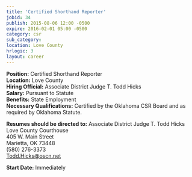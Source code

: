 ```yaml
---
title: 'Certified Shorthand Reporter'
jobid: 34
publish: 2015-08-06 12:00 -0500
expire: 2016-02-01 05:00 -0500
category: csr
sub_category: 
location: Love County
hrlogic: 3
layout: career
---
```

<p><strong>Position:</strong> Certified Shorthand Reporter<br>
<strong>Location:</strong> Love County<br>
<strong>Hiring Official:</strong> Associate District Judge T. Todd Hicks<br>
<strong>Salary:</strong> Pursuant to Statute<br>
<strong>Benefits:</strong> State Employment<br>
<strong>Necessary Qualifications:</strong> Certified by the Oklahoma CSR Board and as required by Oklahoma Statute.</p>
<p><strong>Resumes should be directed to:</strong>
Associate District Judge T. Todd Hicks<br>
Love County Courthouse<br>
405 W. Main Street<br>
Marietta, OK 73448<br>
(580) 276-3373<br>
<a href="mailto:Todd.Hicks@oscn.net" target="_blank">Todd.Hicks@oscn.net</a></p>
<p><strong>Start Date:</strong> Immediately</p>